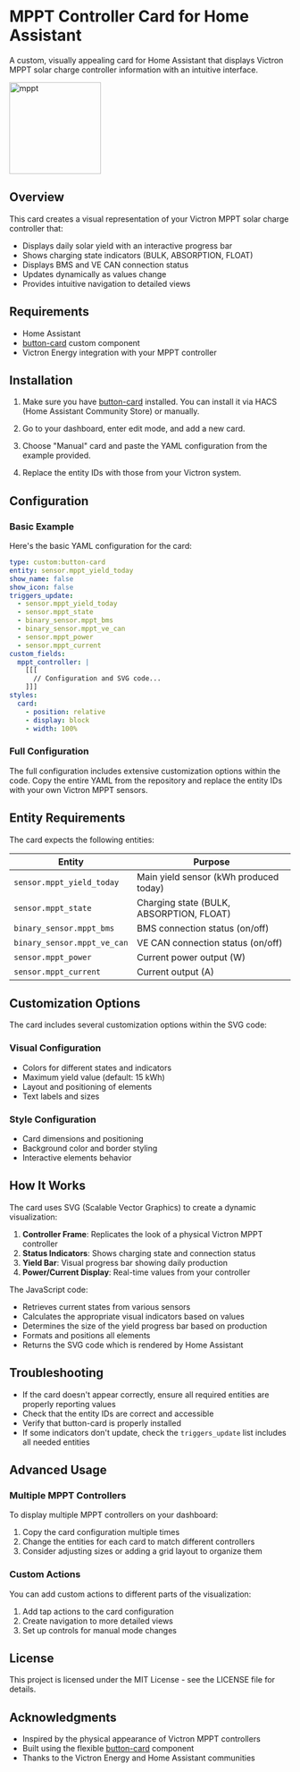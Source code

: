 # MPPT Controller Card for Home Assistant

A custom, visually appealing card for Home Assistant that displays Victron MPPT solar charge controller information with an intuitive interface.

<img width="164" alt="mppt" src="https://github.com/user-attachments/assets/3ffd1a95-15a0-4520-8fec-da39a38b28af" />

## Overview

This card creates a visual representation of your Victron MPPT solar charge controller that:
- Displays daily solar yield with an interactive progress bar
- Shows charging state indicators (BULK, ABSORPTION, FLOAT)
- Displays BMS and VE CAN connection status
- Updates dynamically as values change
- Provides intuitive navigation to detailed views

## Requirements

- Home Assistant
- [button-card](https://github.com/custom-cards/button-card) custom component
- Victron Energy integration with your MPPT controller

## Installation

1. Make sure you have [button-card](https://github.com/custom-cards/button-card) installed. You can install it via HACS (Home Assistant Community Store) or manually.

2. Go to your dashboard, enter edit mode, and add a new card.

3. Choose "Manual" card and paste the YAML configuration from the example provided.

4. Replace the entity IDs with those from your Victron system.

## Configuration

### Basic Example

Here's the basic YAML configuration for the card:

```yaml
type: custom:button-card
entity: sensor.mppt_yield_today
show_name: false
show_icon: false
triggers_update:
  - sensor.mppt_yield_today
  - sensor.mppt_state
  - binary_sensor.mppt_bms
  - binary_sensor.mppt_ve_can
  - sensor.mppt_power
  - sensor.mppt_current
custom_fields:
  mppt_controller: |
    [[[ 
      // Configuration and SVG code...
    ]]]
styles:
  card:
    - position: relative
    - display: block
    - width: 100%
```

### Full Configuration

The full configuration includes extensive customization options within the code. Copy the entire YAML from the repository and replace the entity IDs with your own Victron MPPT sensors.

## Entity Requirements

The card expects the following entities:

| Entity | Purpose |
|--------|---------|
| `sensor.mppt_yield_today` | Main yield sensor (kWh produced today) |
| `sensor.mppt_state` | Charging state (BULK, ABSORPTION, FLOAT) |
| `binary_sensor.mppt_bms` | BMS connection status (on/off) |
| `binary_sensor.mppt_ve_can` | VE CAN connection status (on/off) |
| `sensor.mppt_power` | Current power output (W) |
| `sensor.mppt_current` | Current output (A) |

## Customization Options

The card includes several customization options within the SVG code:

### Visual Configuration

- Colors for different states and indicators
- Maximum yield value (default: 15 kWh)
- Layout and positioning of elements
- Text labels and sizes

### Style Configuration

- Card dimensions and positioning
- Background color and border styling
- Interactive elements behavior

## How It Works

The card uses SVG (Scalable Vector Graphics) to create a dynamic visualization:

1. **Controller Frame**: Replicates the look of a physical Victron MPPT controller
2. **Status Indicators**: Shows charging state and connection status
3. **Yield Bar**: Visual progress bar showing daily production
4. **Power/Current Display**: Real-time values from your controller

The JavaScript code:
- Retrieves current states from various sensors
- Calculates the appropriate visual indicators based on values
- Determines the size of the yield progress bar based on production
- Formats and positions all elements
- Returns the SVG code which is rendered by Home Assistant

## Troubleshooting

- If the card doesn't appear correctly, ensure all required entities are properly reporting values
- Check that the entity IDs are correct and accessible
- Verify that button-card is properly installed
- If some indicators don't update, check the `triggers_update` list includes all needed entities

## Advanced Usage

### Multiple MPPT Controllers

To display multiple MPPT controllers on your dashboard:

1. Copy the card configuration multiple times
2. Change the entities for each card to match different controllers
3. Consider adjusting sizes or adding a grid layout to organize them

### Custom Actions

You can add custom actions to different parts of the visualization:

1. Add tap actions to the card configuration
2. Create navigation to more detailed views
3. Set up controls for manual mode changes

## License

This project is licensed under the MIT License - see the LICENSE file for details.

## Acknowledgments

- Inspired by the physical appearance of Victron MPPT controllers
- Built using the flexible [button-card](https://github.com/custom-cards/button-card) component
- Thanks to the Victron Energy and Home Assistant communities
